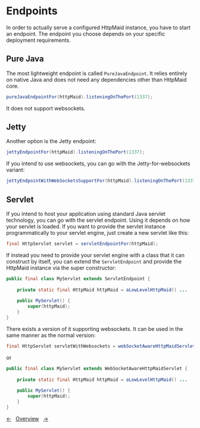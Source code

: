 # Endpoints
In order to actually serve a configured HttpMaid instance, you have to start an endpoint. The endpoint you choose
depends on your specific deployment requirements.
## Pure Java
The most lightweight endpoint is called `PureJavaEndpoint`. It relies entirely on native Java and does not need any dependencies
other than HttpMaid core.
<!---[CodeSnippet] (javaEndpoint)-->
```java
pureJavaEndpointFor(httpMaid).listeningOnThePort(1337);
```
It does not support websockets.
## Jetty
Another option is the Jetty endpoint:
<!---[CodeSnippet] (jettyEndpoint)-->
```java
jettyEndpointFor(httpMaid).listeningOnThePort(1337);
```
If you intend to use websockets, you can go with the Jetty-for-websockets variant:
<!---[CodeSnippet] (jettyWebsocketsEndpoint)-->
```java
jettyEndpointWithWebSocketsSupportFor(httpMaid).listeningOnThePort(1337);
```
## Servlet
If you intend to host your application using standard Java servlet technology, you can go with the servlet endpoint.
Using it depends on how your servlet is loaded.
If you want to provide the servlet instance programmatically to your servlet engine, just create a new servlet like this:

<!---[CodeSnippet] (servletSample)-->
```java
final HttpServlet servlet = servletEndpointFor(httpMaid);
```

If instead you need to provide your servlet engine with a class that it can construct by itself,
you can extend the `ServletEndpoint` and provide the HttpMaid instance via the super constructor:
```java
public final class MyServlet extends ServletEndpoint {
    
    private static final HttpMaid httpMaid = aLowLevelHttpMaid() ...
    
    public MyServlet() {
        super(httpMaid);
    }
}
```

There exists a version of it supporting websockets. It can be used in the same manner as the normal version:

<!---[CodeSnippet] (websocketServletSample)-->
```java
final HttpServlet servletWithWebsockets = webSocketAwareHttpMaidServlet(httpMaid);
```
or
```java
public final class MyServlet extends WebSocketAwareHttpMaidServlet {
    
    private static final HttpMaid httpMaid = aLowLevelHttpMaid() ...
    
    public MyServlet() {
        super(httpMaid);
    }
}
```

<!---[Nav]-->
[&larr;](13_CORS.md)&nbsp;&nbsp;&nbsp;[Overview](../README.md)&nbsp;&nbsp;&nbsp;[&rarr;](15_Client.md)


